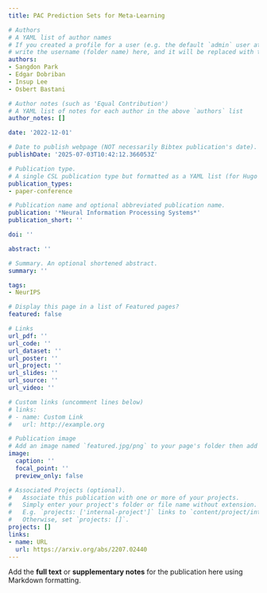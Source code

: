 ```yaml
---
title: PAC Prediction Sets for Meta-Learning

# Authors
# A YAML list of author names
# If you created a profile for a user (e.g. the default `admin` user at `content/authors/admin/`), 
# write the username (folder name) here, and it will be replaced with their full name and linked to their profile.
authors:
- Sangdon Park
- Edgar Dobriban
- Insup Lee
- Osbert Bastani

# Author notes (such as 'Equal Contribution')
# A YAML list of notes for each author in the above `authors` list
author_notes: []

date: '2022-12-01'

# Date to publish webpage (NOT necessarily Bibtex publication's date).
publishDate: '2025-07-03T10:42:12.366053Z'

# Publication type.
# A single CSL publication type but formatted as a YAML list (for Hugo requirements).
publication_types:
- paper-conference

# Publication name and optional abbreviated publication name.
publication: '*Neural Information Processing Systems*'
publication_short: ''

doi: ''

abstract: ''

# Summary. An optional shortened abstract.
summary: ''

tags:
- NeurIPS

# Display this page in a list of Featured pages?
featured: false

# Links
url_pdf: ''
url_code: ''
url_dataset: ''
url_poster: ''
url_project: ''
url_slides: ''
url_source: ''
url_video: ''

# Custom links (uncomment lines below)
# links:
# - name: Custom Link
#   url: http://example.org

# Publication image
# Add an image named `featured.jpg/png` to your page's folder then add a caption below.
image:
  caption: ''
  focal_point: ''
  preview_only: false

# Associated Projects (optional).
#   Associate this publication with one or more of your projects.
#   Simply enter your project's folder or file name without extension.
#   E.g. `projects: ['internal-project']` links to `content/project/internal-project/index.md`.
#   Otherwise, set `projects: []`.
projects: []
links:
- name: URL
  url: https://arxiv.org/abs/2207.02440
---
```


Add the **full text** or **supplementary notes** for the publication here using Markdown formatting.

